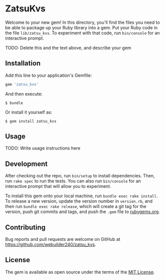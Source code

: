# ZatsuKvs

Welcome to your new gem! In this directory, you'll find the files you need to be able to package up your Ruby library into a gem. Put your Ruby code in the file `lib/zatsu_kvs`. To experiment with that code, run `bin/console` for an interactive prompt.

TODO: Delete this and the text above, and describe your gem

## Installation

Add this line to your application's Gemfile:

```ruby
gem 'zatsu_kvs'
```

And then execute:

    $ bundle

Or install it yourself as:

    $ gem install zatsu_kvs

## Usage

TODO: Write usage instructions here

## Development

After checking out the repo, run `bin/setup` to install dependencies. Then, run `rake spec` to run the tests. You can also run `bin/console` for an interactive prompt that will allow you to experiment.

To install this gem onto your local machine, run `bundle exec rake install`. To release a new version, update the version number in `version.rb`, and then run `bundle exec rake release`, which will create a git tag for the version, push git commits and tags, and push the `.gem` file to [rubygems.org](https://rubygems.org).

## Contributing

Bug reports and pull requests are welcome on GitHub at https://github.com/webuilder240/zatsu_kvs.


## License

The gem is available as open source under the terms of the [MIT License](http://opensource.org/licenses/MIT).


